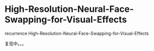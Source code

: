 # High-Resolution-Neural-Face-Swapping-for-Visual-Effects
recurrence High-Resolution-Neural-Face-Swapping-for-Visual-Effects

复现中。。。



